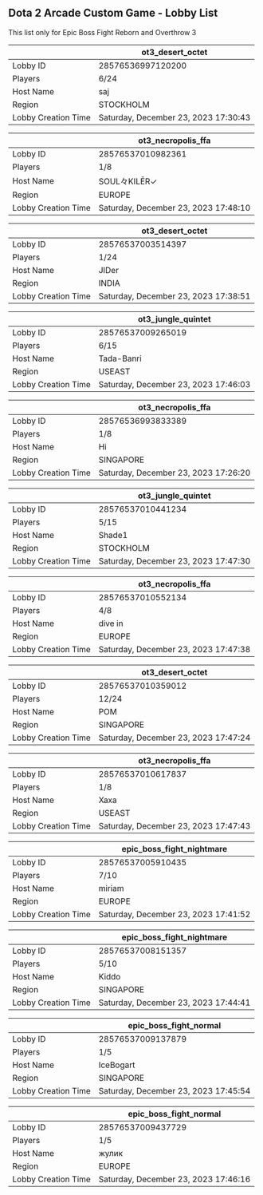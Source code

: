 ## Dota 2 Arcade Custom Game - Lobby List

This list only for Epic Boss Fight Reborn and Overthrow 3

|  | ot3_desert_octet |
| ------ | ------ |
| Lobby ID | 28576536997120200 |
| Players | 6/24 |
| Host Name | saj |
| Region | STOCKHOLM |
| Lobby Creation Time | Saturday, December 23, 2023 17:30:43 |


|  | ot3_necropolis_ffa |
| ------ | ------ |
| Lobby ID | 28576537010982361 |
| Players | 1/8 |
| Host Name | SOUL々KILĒR✓ |
| Region | EUROPE |
| Lobby Creation Time | Saturday, December 23, 2023 17:48:10 |


|  | ot3_desert_octet |
| ------ | ------ |
| Lobby ID | 28576537003514397 |
| Players | 1/24 |
| Host Name | JIDer |
| Region | INDIA |
| Lobby Creation Time | Saturday, December 23, 2023 17:38:51 |


|  | ot3_jungle_quintet |
| ------ | ------ |
| Lobby ID | 28576537009265019 |
| Players | 6/15 |
| Host Name | Tada-Banri |
| Region | USEAST |
| Lobby Creation Time | Saturday, December 23, 2023 17:46:03 |


|  | ot3_necropolis_ffa |
| ------ | ------ |
| Lobby ID | 28576536993833389 |
| Players | 1/8 |
| Host Name | Hi |
| Region | SINGAPORE |
| Lobby Creation Time | Saturday, December 23, 2023 17:26:20 |


|  | ot3_jungle_quintet |
| ------ | ------ |
| Lobby ID | 28576537010441234 |
| Players | 5/15 |
| Host Name | Shade1 |
| Region | STOCKHOLM |
| Lobby Creation Time | Saturday, December 23, 2023 17:47:30 |


|  | ot3_necropolis_ffa |
| ------ | ------ |
| Lobby ID | 28576537010552134 |
| Players | 4/8 |
| Host Name | dive in |
| Region | EUROPE |
| Lobby Creation Time | Saturday, December 23, 2023 17:47:38 |


|  | ot3_desert_octet |
| ------ | ------ |
| Lobby ID | 28576537010359012 |
| Players | 12/24 |
| Host Name | POM |
| Region | SINGAPORE |
| Lobby Creation Time | Saturday, December 23, 2023 17:47:24 |


|  | ot3_necropolis_ffa |
| ------ | ------ |
| Lobby ID | 28576537010617837 |
| Players | 1/8 |
| Host Name | Xaxa |
| Region | USEAST |
| Lobby Creation Time | Saturday, December 23, 2023 17:47:43 |


|  | epic_boss_fight_nightmare |
| ------ | ------ |
| Lobby ID | 28576537005910435 |
| Players | 7/10 |
| Host Name | miriam |
| Region | EUROPE |
| Lobby Creation Time | Saturday, December 23, 2023 17:41:52 |


|  | epic_boss_fight_nightmare |
| ------ | ------ |
| Lobby ID | 28576537008151357 |
| Players | 5/10 |
| Host Name | Kiddo |
| Region | SINGAPORE |
| Lobby Creation Time | Saturday, December 23, 2023 17:44:41 |


|  | epic_boss_fight_normal |
| ------ | ------ |
| Lobby ID | 28576537009137879 |
| Players | 1/5 |
| Host Name | IceBogart |
| Region | SINGAPORE |
| Lobby Creation Time | Saturday, December 23, 2023 17:45:54 |


|  | epic_boss_fight_normal |
| ------ | ------ |
| Lobby ID | 28576537009437729 |
| Players | 1/5 |
| Host Name | жулик |
| Region | EUROPE |
| Lobby Creation Time | Saturday, December 23, 2023 17:46:16 |


